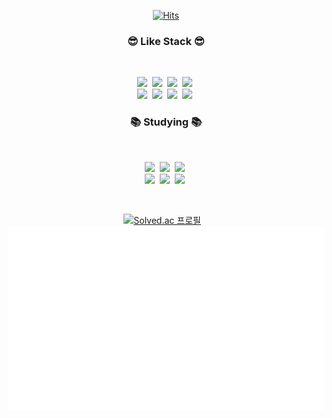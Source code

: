 <div align="center" style="text-align:center">
 
[![Hits](https://hits.seeyoufarm.com/api/count/incr/badge.svg?url=https%3A%2F%2Fgithub.com%2Fcrakel&count_bg=%2379C83D&title_bg=%23555555&icon=&icon_color=%23E7E7E7&title=hits&edge_flat=false)](https://hits.seeyoufarm.com)

</div>

<h3 align="center">😎 Like Stack 😎</h3>
<br>
<p align="center">
  <img src="https://img.shields.io/badge/javascript-F7DF1E?style=for-the-badge&logo=javascript&logoColor=black"/></a>&nbsp
  <img src="https://img.shields.io/badge/node.js-339933?style=for-the-badge&logo=Node.js&logoColor=white"/></a>&nbsp
  <img src="https://img.shields.io/badge/Express-000000?style=for-the-badge&logo=Express&logoColor=white"/></a>&nbsp
  <img src="https://img.shields.io/badge/python-3776AB?style=for-the-badge&logo=python&logoColor=white"/></a>&nbsp
  <br>
  <img src="https://img.shields.io/badge/Flask-000000?style=for-the-badge&logo=Flask&logoColor=white"/></a>&nbsp
  <img src="https://img.shields.io/badge/Unity-000000?style=for-the-badge&logo=Unity&logoColor=white"/></a>&nbsp
  <img src="https://img.shields.io/badge/mysql-4479A1?style=for-the-badge&logo=mysql&logoColor=white"/></a>&nbsp 
  <img src="https://img.shields.io/badge/aws-232F3E?style=for-the-badge&logo=amazonaws&logoColor=white"></a>&nbsp 
</p>

<h3 align="center">📚 Studying 📚</h3>
<br>
<p align="center">
  <img src="https://img.shields.io/badge/typescript-3178C6?style=for-the-badge&logo=typescript&logoColor=white">&nbsp
  <img src="https://img.shields.io/badge/NestJs-E0234E?style=for-the-badge&logo=NestJs&logoColor=white"/></a>&nbsp
  <img src="https://img.shields.io/badge/react-61DAFB?style=for-the-badge&logo=react&logoColor=black"/></a>&nbsp
  <br>
  <img src="https://img.shields.io/badge/Docker-2496ED?style=for-the-badge&logo=Docker&logoColor=white"/></a>&nbsp
  <img src="https://img.shields.io/badge/Kubernetes-326CE5?style=for-the-badge&logo=Kubernetes&logoColor=white"/></a>&nbsp
  <img src="https://img.shields.io/badge/Jenkins-D24939?style=for-the-badge&logo=Jenkins&logoColor=white"/></a>&nbsp
</p>

<br>

<div align="center" style="text-align:center">  
  
[![Solved.ac 프로필](http://mazassumnida.wtf/api/v2/generate_badge?boj=uni7671)](https://solved.ac/uni7671)
&nbsp;&nbsp;
![overview](https://github.com/crakel/github-stats/blob/master/generated/overview.svg)
<!-- ![languages](https://github.com/crakel/github-stats/blob/master/generated/languages.svg) -->
<!-- [![Anurag's GitHub stats](https://github-readme-stats.vercel.app/api?username=crakel)](https://github.com/anuraghazra/github-readme-stats) -->

</div>


<!-- 🛠🛠
**crakel/crakel** is a ✨ _special_ ✨ repository because its `README.md` (this file) appears on your GitHub profile.

Here are some ideas to get you started:

- 🔭 I’m currently working on ...
- 🌱 I’m currently learning ...
- 👯 I’m looking to collaborate on ...
- 🤔 I’m looking for help with ...
- 💬 Ask me about ...
- 📫 How to reach me: ...
- 😄 Pronouns: ...
- ⚡ Fun fact: ...
-->

